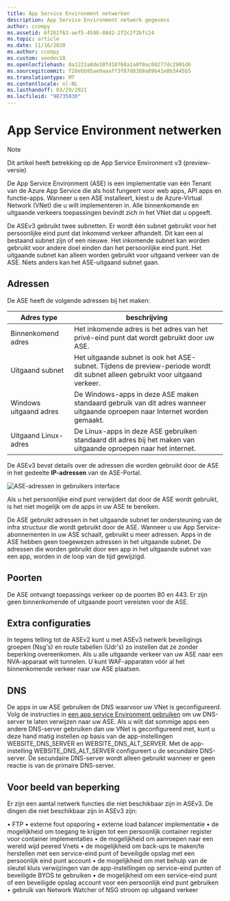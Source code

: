 ```yaml
---
title: App Service Environment netwerken
description: App Service Environment netwerk gegevens
author: ccompy
ms.assetid: 6f262f63-aef5-4598-88d2-2f2c2f2bfc24
ms.topic: article
ms.date: 11/16/2020
ms.author: ccompy
ms.custom: seodec18
ms.openlocfilehash: 0a1221a8de10fd18768a1a0f0ac08277dc2901d6
ms.sourcegitcommit: f28ebb95ae9aaaff3f87d8388a09b41e0b3445b5
ms.translationtype: MT
ms.contentlocale: nl-NL
ms.lasthandoff: 03/29/2021
ms.locfileid: "98735030"
---
```

# <a name="app-service-environment-networking"></a>App Service Environment netwerken

> [!NOTE]
> Dit artikel heeft betrekking op de App Service Environment v3 (preview-versie)
> 

De App Service Environment (ASE) is een implementatie van één Tenant van de Azure App Service die als host fungeert voor web apps, API apps en functie-apps. Wanneer u een ASE installeert, kiest u de Azure-Virtual Network (VNet) die u wilt implementeren in. Alle binnenkomende en uitgaande verkeers toepassingen bevindt zich in het VNet dat u opgeeft.  

De ASEv3 gebruikt twee subnetten.  Er wordt één subnet gebruikt voor het persoonlijke eind punt dat inkomend verkeer afhandelt. Dit kan een al bestaand subnet zijn of een nieuwe.  Het inkomende subnet kan worden gebruikt voor andere doel einden dan het persoonlijke eind punt. Het uitgaande subnet kan alleen worden gebruikt voor uitgaand verkeer van de ASE. Niets anders kan het ASE-uitgaand subnet gaan.

## <a name="addresses"></a>Adressen 
De ASE heeft de volgende adressen bij het maken:

| Adres type | beschrijving |
|--------------|-------------|
| Binnenkomend adres | Het inkomende adres is het adres van het privé-eind punt dat wordt gebruikt door uw ASE. |
| Uitgaand subnet | Het uitgaande subnet is ook het ASE-subnet. Tijdens de preview-periode wordt dit subnet alleen gebruikt voor uitgaand verkeer. |
| Windows uitgaand adres | De Windows-apps in deze ASE maken standaard gebruik van dit adres wanneer uitgaande oproepen naar Internet worden gemaakt. |
| Uitgaand Linux-adres | De Linux-apps in deze ASE gebruiken standaard dit adres bij het maken van uitgaande oproepen naar het internet. |

De ASEv3 bevat details over de adressen die worden gebruikt door de ASE in het gedeelte **IP-adressen** van de ASE-Portal.

![ASE-adressen in gebruikers interface](./media/networking/networking-ip-addresses.png)

Als u het persoonlijke eind punt verwijdert dat door de ASE wordt gebruikt, is het niet mogelijk om de apps in uw ASE te bereiken.  

De ASE gebruikt adressen in het uitgaande subnet ter ondersteuning van de infra structuur die wordt gebruikt door de ASE. Wanneer u uw App Service-abonnementen in uw ASE schaalt, gebruikt u meer adressen. Apps in de ASE hebben geen toegewezen adressen in het uitgaande subnet. De adressen die worden gebruikt door een app in het uitgaande subnet van een app, worden in de loop van de tijd gewijzigd.

## <a name="ports"></a>Poorten

De ASE ontvangt toepassings verkeer op de poorten 80 en 443.  Er zijn geen binnenkomende of uitgaande poort vereisten voor de ASE. 

## <a name="extra-configurations"></a>Extra configuraties

In tegens telling tot de ASEv2 kunt u met ASEv3 netwerk beveiligings groepen (Nsg's) en route tabellen (Udr's) zo instellen dat ze zonder beperking overeenkomen. Als u alle uitgaande verkeer van uw ASE naar een NVA-apparaat wilt tunnelen. U kunt WAF-apparaten vóór al het binnenkomende verkeer naar uw ASE plaatsen. 

## <a name="dns"></a>DNS

De apps in uw ASE gebruiken de DNS waarvoor uw VNet is geconfigureerd. Volg de instructies in [een app service Environment gebruiken](./using.md#dns-configuration) om uw DNS-server te laten verwijzen naar uw ASE. Als u wilt dat sommige apps een andere DNS-server gebruiken dan uw VNet is geconfigureerd met, kunt u deze hand matig instellen op basis van de app-instellingen WEBSITE_DNS_SERVER en WEBSITE_DNS_ALT_SERVER. Met de app-instelling WEBSITE_DNS_ALT_SERVER configureert u de secundaire DNS-server. De secundaire DNS-server wordt alleen gebruikt wanneer er geen reactie is van de primaire DNS-server. 

## <a name="preview-limitation"></a>Voor beeld van beperking

Er zijn een aantal netwerk functies die niet beschikbaar zijn in ASEv3.  De dingen die niet beschikbaar zijn in ASEv3 zijn:

• FTP • externe fout opsporing • externe load balancer implementatie • de mogelijkheid om toegang te krijgen tot een persoonlijk container register voor container implementaties • de mogelijkheid om aanroepen naar een wereld wijd peered Vnets • de mogelijkheid om back-ups te maken/te herstellen met een service-eind punt of beveiligde opslag met een persoonlijk eind punt account • de mogelijkheid om met behulp van de sleutel kluis verwijzingen van de app-instellingen op service-eind punten of beveiligde BYOS te gebruiken • de mogelijkheid om een service-eind punt of een beveiligde opslag account voor een persoonlijk eind punt gebruiken • gebruik van Network Watcher of NSG stroom op uitgaand verkeer
    
    
